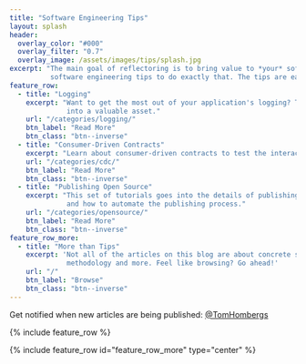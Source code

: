 ```yaml
---
title: "Software Engineering Tips"
layout: splash
header:
  overlay_color: "#000"
  overlay_filter: "0.7"
  overlay_image: /assets/images/tips/splash.jpg
excerpt: "The main goal of reflectoring is to bring value to *your* software projects. I'm continuously adding to this collection of
          software engineering tips to do exactly that. The tips are each short, easy to digest and actionable."
feature_row:
  - title: "Logging"
    excerpt: "Want to get the most out of your application's logging? These practical tips will help to turn your log data
              into a valuable asset."
    url: "/categories/logging/"
    btn_label: "Read More"
    btn_class: "btn--inverse"
  - title: "Consumer-Driven Contracts"
    excerpt: "Learn about consumer-driven contracts to test the interactions between distributed components."
    url: "/categories/cdc/"
    btn_label: "Read More"
    btn_class: "btn--inverse"
  - title: "Publishing Open Source"
    excerpt: "This set of tutorials goes into the details of publishing open source projects to Bintray and Maven Central
              and how to automate the publishing process."
    url: "/categories/opensource/"
    btn_label: "Read More"
    btn_class: "btn--inverse"
feature_row_more:
  - title: "More than Tips"
    excerpt: 'Not all of the articles on this blog are about concrete software engineering tips. There are tutorials, pieces on software
              methodology and more. Feel like browsing? Go ahead!'
    url: "/"
    btn_label: "Browse"
    btn_class: "btn--inverse"
---
```


<div class="feature__wrapper">
<div class="feature__item--center">
<div class="archive__item">
<div class="archive__item-body">
<div class="archive__item-excerpt">
Get notified when new articles are being published: 
<a href="https://twitter.com/tomhombergs" class="btn btn--twitter" title="Twitter"><i class="fa fa-fw fa-twitter" aria-hidden="true"></i><span>@TomHombergs</span></a>
</div>
</div>
</div>
</div>
</div>

{% include feature_row %}

{% include feature_row id="feature_row_more" type="center" %}
